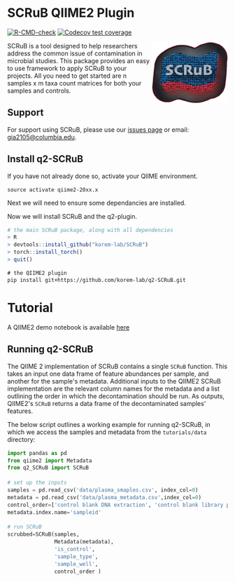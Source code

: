 
# SCRuB QIIME2 Plugin

<!-- badges: start -->
  [![R-CMD-check](https://github.com/korem-lab/SCRuB/actions/workflows/check-standard.yaml/badge.svg)](https://github.com/korem-lab/SCRuB/actions/workflows/check-standard.yaml)
  [![Codecov test
coverage](https://codecov.io/gh/korem-lab/SCRuB/graph/badge.svg)](https://app.codecov.io/gh/korem-lab/SCRuB)
  <!-- badges: end -->

<img src='../vignettes/SCRuB_logo.png' align="right" height="139" />

SCRuB is a tool designed to help researchers address the common issue of contamination in microbial studies. This package provides an easy to use framework to apply SCRuB to your projects. All you need to get started are n samples x m taxa count matrices for both your samples and controls.

Support
-----------------------
For support using SCRuB, please use our <a href="https://github.com/korem-lab/SCRuB/issues">issues page</a> or email: gia2105@columbia.edu.

## Install q2-SCRuB

If you have not already done so, activate your QIIME environment.

```shell
source activate qiime2-20xx.x
```
Next we will need to ensure some dependancies are installed.

Now we will install SCRuB and the q2-plugin.

```R
# the main SCRuB package, along with all dependencies
> R
> devtools::install_github("korem-lab/SCRuB")
> torch::install_torch()
> quit()
```
```shell
# the QIIME2 plugin
pip install git+https://github.com/korem-lab/q2-SCRuB.git
```

# Tutorial 

A QIIME2 demo notebook is available [here](https://github.com/korem-lab/q2-SCRuB/q2_SCRuB/tutorials/Demo-q2-SCRuB.ipynb)

## Running q2-SCRuB

The QIIME 2 implementation of SCRuB contains a single `SCRuB` function. This takes an input one data frame of feature abundances per sample, and another for the sample's metadata. Additional inputs to the QIIME2 SCRuB implementation are the relevant column names for the metadata and a list outlining the order in which the decontamination should be run. As outputs, QIIME2's `SCRuB` returns a data frame of the decontaminated samples' features. 

The below script outlines a working example for running q2-SCRuB, in which we access the samples and metadata from the `tutorials/data` directory:

```python
import pandas as pd
from qiime2 import Metadata
from q2_SCRuB import SCRuB

# set up the inputs
samples = pd.read_csv('data/plasma_smaples.csv', index_col=0)
metadata = pd.read_csv('data/plasma_metadata.csv',index_col=0)
control_order=['control blank DNA extraction', 'control blank library prep']
metadata.index.name='sampleid'

# run SCRuB
scrubbed=SCRuB(samples, 
               Metadata(metadata), 
               'is_control', 
               'sample_type', 
               'sample_well',
               control_order )
```

